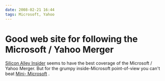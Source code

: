 ```yaml
---
date: 2008-02-21 16:44
tags: Microsoft, Yahoo
---
```


# Good web site for following the Microsoft / Yahoo Merger

[Silicon Alley Insider](http://www.alleyinsider.com/microsoft-yahoo/) seems to
have the best coverage of the Microsoft / Yahoo Merger. But for the grumpy
inside-Microsoft point-of-view you can't beat [Mini-
Microsoft](http://minimsft.blogspot.com/) .
